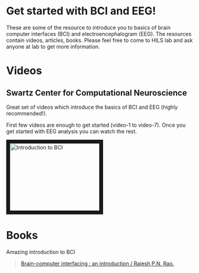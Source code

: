 # Get started with BCI and EEG!
These are some of the resource to introduce you to basics of brain computer interfaces (BCI) and electroencephalogram (EEG). The resources contain videos, articles, books. Please feel free to come to HILS lab and ask anyone at lab to get more information.

# Videos

## Swartz Center for Computational Neuroscience
Great set of videos which introduce the basics of BCI and EEG (highly recommended!).

First few videos are enough to get started (video-1 to video-7). Once you get started with EEG analysis you can watch the rest.

<a href="https://www.youtube.com/watch?v=Wlwvgm3AHvc&list=PLJd5R7PXVYKy0QMYOADWxKC4avpr_zKYI" target="_blank"><img src="http://img.youtube.com/vi/Wlwvgm3AHvc/0.jpg"
alt="Introduction to BCI" width="240" height="180" border="10" /></a>

# Books
Amazing introduction to BCI
> [Brain-computer interfacing : an introduction / Rajesh P.N. Rao.](https://search.lib.buffalo.edu/discovery/fulldisplay?docid=alma990038424030204803&context=L&vid=01SUNY_BUF:everything&search_scope=UBSUNY&tab=EverythingUBSUNY&lang=en)
